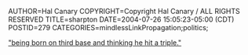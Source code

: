 AUTHOR=Hal Canary
COPYRIGHT=Copyright Hal Canary / ALL RIGHTS RESERVED
TITLE=sharpton
DATE=2004-07-26 15:05:23-05:00 (CDT)
POSTID=279
CATEGORIES=mindlessLinkPropagation;politics;

["being born on third base and thinking he hit a triple."](http://salon.com/politics/war_room/archive.html?blog=/politics/war_room/2004/07/26/sharpton/index.html)
